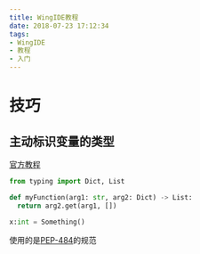 ```yaml
---
title: WingIDE教程
date: 2018-07-23 17:12:34
tags:
- WingIDE
- 教程
- 入门
---
```






# 技巧



## 主动标识变量的类型

[官方教程](https://wingware.com/doc/edit/helping-wing-analyze-code)



```python
from typing import Dict, List

def myFunction(arg1: str, arg2: Dict) -> List:
  return arg2.get(arg1, [])
```



```python
x:int = Something()
```



使用的是[PEP-484](https://www.python.org/dev/peps/pep-0484/)的规范



